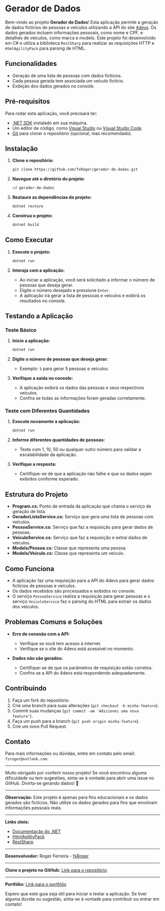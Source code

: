 ﻿
# Gerador de Dados

Bem-vindo ao projeto **Gerador de Dados**! Esta aplicação permite a geração de dados fictícios de pessoas e veículos utilizando a API do site [4devs](https://www.4devs.com.br/). Os dados gerados incluem informações pessoais, como nome e CPF, e detalhes de veículos, como marca e modelo. Este projeto foi desenvolvido em C# e utiliza a biblioteca `RestSharp` para realizar as requisições HTTP e `HtmlAgilityPack` para parsing de HTML.

## Funcionalidades

- Geração de uma lista de pessoas com dados fictícios.
- Cada pessoa gerada tem associada um veículo fictício.
- Exibição dos dados gerados no console.

## Pré-requisitos

Para rodar esta aplicação, você precisará ter:

- [.NET SDK](https://dotnet.microsoft.com/download) instalado em sua máquina.
- Um editor de código, como [Visual Studio](https://visualstudio.microsoft.com/) ou [Visual Studio Code](https://code.visualstudio.com/).
- [Git](https://git-scm.com/) para clonar o repositório (opcional, mas recomendado).

## Instalação

1. **Clone o repositório:**

   ```bash
   git clone https://github.com/fsRoger/gerador-de-dados.git
   ```

2. **Navegue até o diretório do projeto:**

   ```bash
   cd gerador-de-dados
   ```

3. **Restaure as dependências do projeto:**

   ```bash
   dotnet restore
   ```

4. **Construa o projeto:**

   ```bash
   dotnet build
   ```

## Como Executar

1. **Execute o projeto:**

   ```bash
   dotnet run
   ```

2. **Interaja com a aplicação:**

   - Ao iniciar a aplicação, você será solicitado a informar o número de pessoas que deseja gerar.
   - Digite o número desejado e pressione `Enter`.
   - A aplicação irá gerar a lista de pessoas e veículos e exibirá os resultados no console.

## Testando a Aplicação

### Teste Básico

1. **Inicie a aplicação:**

   ```bash
   dotnet run
   ```

2. **Digite o número de pessoas que deseja gerar:**

   - Exemplo: `5` para gerar 5 pessoas e veículos.

3. **Verifique a saída no console:**

   - A aplicação exibirá os dados das pessoas e seus respectivos veículos.
   - Confira se todas as informações foram geradas corretamente.

### Teste com Diferentes Quantidades

1. **Execute novamente a aplicação:**

   ```bash
   dotnet run
   ```

2. **Informe diferentes quantidades de pessoas:**

   - Teste com 1, 10, 50 ou qualquer outro número para validar a escalabilidade da aplicação.

3. **Verifique a resposta:**

   - Certifique-se de que a aplicação não falhe e que os dados sejam exibidos conforme esperado.

## Estrutura do Projeto

- **Program.cs:** Ponto de entrada da aplicação que chama o serviço de geração de lista.
- **GeradorListaService.cs:** Serviço que gera uma lista de pessoas com veículos.
- **PessoaService.cs:** Serviço que faz a requisição para gerar dados de pessoas.
- **VeiculoService.cs:** Serviço que faz a requisição e extrai dados de veículos.
- **Models/Pessoa.cs:** Classe que representa uma pessoa.
- **Models/Veiculo.cs:** Classe que representa um veículo.

## Como Funciona

- A aplicação faz uma requisição para a API do 4devs para gerar dados fictícios de pessoas e veículos.
- Os dados recebidos são processados e exibidos no console.
- O serviço `PessoaService` realiza a requisição para gerar pessoas e o serviço `VeiculoService` faz o parsing do HTML para extrair os dados dos veículos.

## Problemas Comuns e Soluções

- **Erro de conexão com a API:**
  - Verifique se você tem acesso à internet.
  - Verifique se o site do 4devs está acessível no momento.

- **Dados não são gerados:**
  - Certifique-se de que os parâmetros de requisição estão corretos.
  - Confira se a API do 4devs está respondendo adequadamente.

## Contribuindo

1. Faça um fork do repositório.
2. Crie uma branch para suas alterações (`git checkout -b minha-feature`).
3. Commit suas mudanças (`git commit -am 'Adicionei uma nova feature'`).
4. Faça um push para a branch (`git push origin minha-feature`).
5. Crie um novo Pull Request.

## Contato

Para mais informações ou dúvidas, entre em contato pelo email: `fsroger@outlook.com`.

---

Muito obrigado por conferir nosso projeto! Se você encontrou alguma dificuldade ou tem sugestões, sinta-se à vontade para abrir uma issue no GitHub. Divirta-se gerando dados! 🚀

---

**Observação:** Este projeto é apenas para fins educacionais e os dados gerados são fictícios. Não utilize os dados gerados para fins que envolvam informações pessoais reais.

---

**Links úteis:**
- [Documentação do .NET](https://docs.microsoft.com/pt-br/dotnet/)
- [HtmlAgilityPack](https://html-agility-pack.net/)
- [RestSharp](https://restsharp.dev/)

---

**Desenvolvedor:** Roger Ferreira - [fsRoger](https://github.com/fsRoger)

---

**Clone o projeto no GitHub:** [Link para o repositório](https://github.com/fsRoger/GeradorDeDados)

---

**Portfólio:** [Link para o portfólio](https://portifoliorfs.vercel.app/)

Espero que este guia seja útil para iniciar e testar a aplicação. Se tiver alguma dúvida ou sugestão, sinta-se à vontade para contribuir ou entrar em contato!

